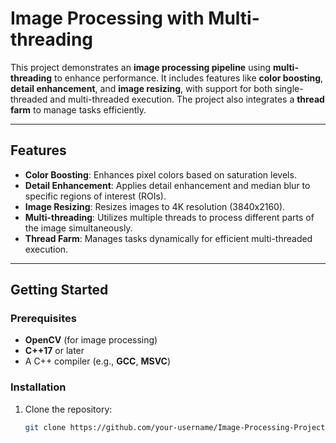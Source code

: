 # Image Processing with Multi-threading

This project demonstrates an **image processing pipeline** using **multi-threading** to enhance performance. It includes features like **color boosting**, **detail enhancement**, and **image resizing**, with support for both single-threaded and multi-threaded execution. The project also integrates a **thread farm** to manage tasks efficiently.

---

## Features
- **Color Boosting**: Enhances pixel colors based on saturation levels.
- **Detail Enhancement**: Applies detail enhancement and median blur to specific regions of interest (ROIs).
- **Image Resizing**: Resizes images to 4K resolution (3840x2160).
- **Multi-threading**: Utilizes multiple threads to process different parts of the image simultaneously.
- **Thread Farm**: Manages tasks dynamically for efficient multi-threaded execution.

---

## Getting Started

### Prerequisites
- **OpenCV** (for image processing)
- **C++17** or later
- A C++ compiler (e.g., **GCC**, **MSVC**)

### Installation
1. Clone the repository:
   ```bash
   git clone https://github.com/your-username/Image-Processing-Project.git
